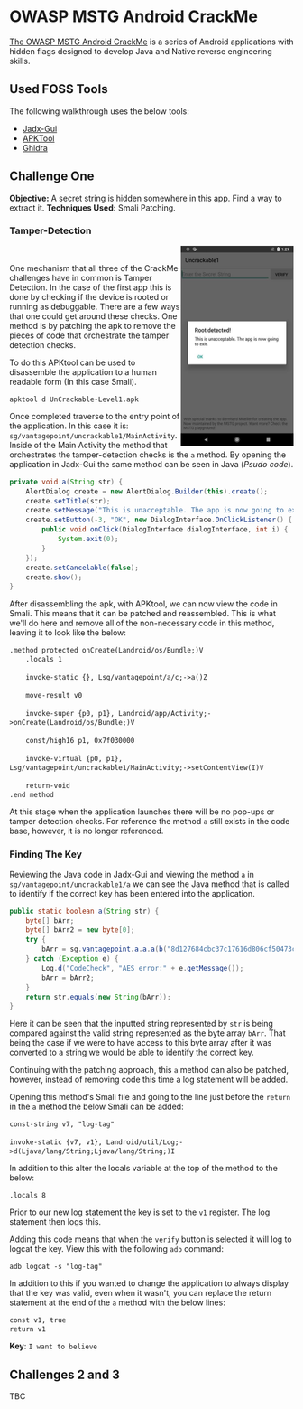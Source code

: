# OWASP MSTG Android CrackMe

[The OWASP MSTG Android CrackMe](https://github.com/OWASP/owasp-mstg/tree/master/Crackmes) is a series of Android applications with hidden flags designed to develop Java and Native reverse engineering skills.

## Used FOSS Tools
The following walkthrough uses the below tools:
- [Jadx-Gui](https://github.com/skylot/jadx)
- [APKTool](https://ibotpeaches.github.io/Apktool/)
- [Ghidra](https://ghidra-sre.org/)

## Challenge One
**Objective:** A secret string is hidden somewhere in this app. Find a way to extract it.
**Techniques Used:** Smali Patching.

### Tamper-Detection
<img align="right" width="200" src="/assets/tamper-checks.jpg">
<br>

One mechanism that all three of the CrackMe challenges have in common is Tamper Detection. In the case of the first app this is done by checking if the device is rooted or running as debuggable. There are a few ways that one could get around these checks. One method is by patching the apk to remove the pieces of code that orchestrate the tamper detection checks.  

To do this APKtool can be used to disassemble the application to a human readable form (In this case Smali).

```shell
apktool d UnCrackable-Level1.apk
```

Once completed traverse to the entry point of the application. In this case it is: ```sg/vantagepoint/uncrackable1/MainActivity```. Inside of the Main Activity the method that orchestrates the tamper-detection checks is the ```a``` method. By opening the application in Jadx-Gui the same method can be seen in Java (*Psudo code*).

```java
private void a(String str) {
    AlertDialog create = new AlertDialog.Builder(this).create();
    create.setTitle(str);
    create.setMessage("This is unacceptable. The app is now going to exit.");
    create.setButton(-3, "OK", new DialogInterface.OnClickListener() {
        public void onClick(DialogInterface dialogInterface, int i) {
            System.exit(0);
        }
    });
    create.setCancelable(false);
    create.show();
}
```

After disassembling the apk, with APKtool, we can now view the code in Smali. This means that it can be patched and reassembled. This is what we'll do here and remove all of the non-necessary code in this method, leaving it to look like the below:

```smali
.method protected onCreate(Landroid/os/Bundle;)V
    .locals 1

    invoke-static {}, Lsg/vantagepoint/a/c;->a()Z

    move-result v0

    invoke-super {p0, p1}, Landroid/app/Activity;->onCreate(Landroid/os/Bundle;)V

    const/high16 p1, 0x7f030000

    invoke-virtual {p0, p1}, Lsg/vantagepoint/uncrackable1/MainActivity;->setContentView(I)V

    return-void
.end method
```

At this stage when the application launches there will be no pop-ups or tamper detection checks. For reference the method ```a``` still exists in the code base, however, it is no longer referenced.

### Finding The Key
Reviewing the Java code in Jadx-Gui and viewing the method ```a``` in ```sg/vantagepoint/uncrackable1/a``` we can see the Java method that is called to identify if the correct key has been entered into the application.

```java
public static boolean a(String str) {
    byte[] bArr;
    byte[] bArr2 = new byte[0];
    try {
        bArr = sg.vantagepoint.a.a.a(b("8d127684cbc37c17616d806cf50473cc"), Base64.decode("5UJiFctbmgbDoLXmpL12mkno8HT4Lv8dlat8FxR2GOc=", 0));
    } catch (Exception e) {
        Log.d("CodeCheck", "AES error:" + e.getMessage());
        bArr = bArr2;
    }
    return str.equals(new String(bArr));
}
```

Here it can be seen that the inputted string represented by ```str``` is being compared against the valid string represented as the byte array ```bArr```. That being the case if we were to have access to this byte array after it was converted to a string we would be able to identify the correct key.

Continuing with the patching approach, this ```a``` method can also be patched, however, instead of removing code this time a log statement will be added.

Opening this method's Smali file and going to the line just before the ```return``` in the ```a``` method the below Smali can be added:

```smali
const-string v7, "log-tag"

invoke-static {v7, v1}, Landroid/util/Log;->d(Ljava/lang/String;Ljava/lang/String;)I
```

In addition to this alter the locals variable at the top of the method to the below:

```smali
.locals 8
```

Prior to our new log statement the key is set to the ```v1``` register. The log statement then logs this.

Adding this code means that when the ```verify``` button is selected it will log to logcat the key. View this with the following ```adb``` command:

```shell
adb logcat -s "log-tag"
```

In addition to this if you wanted to change the application to always display that the key was valid, even when it wasn't, you can replace the return statement at the end of the ```a``` method with the below lines:

```smali
const v1, true
return v1
```

**Key**: ```I want to believe```


## Challenges 2 and 3
TBC
